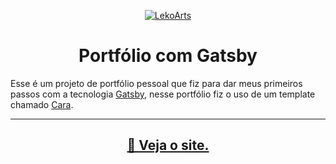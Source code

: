 <p align="center">
  <a href="https://cara.lekoarts.de">
    <img alt="LekoArts" src="https://img.lekoarts.de/gatsby/gatsby-site-illustration.png" />
  </a>
</p>
<h1 align="center">
  Portfólio com Gatsby
</h1>

Esse é um projeto de portfólio pessoal que fiz para dar meus primeiros passos com a tecnologia [Gatsby](https://www.gatsbyjs.com/), nesse portfólio fiz o uso de um template chamado [Cara](https://github.com/LekoArts/gatsby-starter-portfolio-cara).

---

<h2 align="center">
  <a href="https://portfolio-robertoumbelino.netlify.app/" target="_blank">🚀 Veja o site.</a>
</h2>